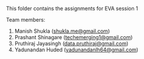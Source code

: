 This folder contains the assignments for EVA session 1

Team members:
1. Manish Shukla (shukla.me@gmail.com)
2. Prashant Shinagare (techemerging1@gmail.com)
3. Pruthiraj Jayasingh (data.pruthiraj@gmail.com)
4. Yadunandan Huded (yadunandanlh64@gmail.com)


